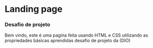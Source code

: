 <h1> Landing page </h1>

<h3>Desafio de projeto</h3>

Bem vindo, este é uma pagina feita usando HTML e CSS utilizando as propriedades básicas aprendidas desafio de projeto da (DIO)